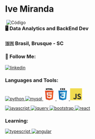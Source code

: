 <h1 align="left">Ive Miranda</h1>
<img src="https://user-images.githubusercontent.com/78173803/122679117-00aa0300-d1c0-11eb-89d4-a94bc182a5f5.png" min-width="500px" max-width="500px" width="500px" align="right" alt="Código">
<h3 align="left">🖥️ Data Analytics and BackEnd Dev</h3>

<h3>🇧🇷 Brasil, Brusque - SC </h3>

<h3 align="left">🌺 Follow Me:</h3>
<p align="left"><a href="https://www.linkedin.com/in/ivemiranda/" target="_blank"><img align="center" src="https://cdn.jsdelivr.net/npm/simple-icons@3.0.1/icons/linkedin.svg" alt="linkedin" height="30" width="40" /></a></p>

<h3 align="left">Languages and Tools:</h3>
<p align="left">
<a href="https://www.w3schools.com/python/" target="_blank"> <img src="https://user-images.githubusercontent.com/78173803/122679516-8e3a2280-d1c1-11eb-9c58-471a3a4deab3.png" alt="python" width="40" height="40"/> </a>  
<a href="https://www.w3schools.com/MySQL/" target="_blank"> <img src="https://github.com/IveMiranda/IveMiranda/assets/78173803/2492a29b-732c-4e49-a382-32ba4c1240b9" alt="mysql" width="40" height="40"/> </a>  
<a href="https://www.w3.org/html/" target="_blank"> <img src="https://raw.githubusercontent.com/devicons/devicon/master/icons/html5/html5-original-wordmark.svg" alt="html5" width="40" height="40"/> </a>
<a href="https://www.w3schools.com/css/" target="_blank"> <img src="https://raw.githubusercontent.com/devicons/devicon/master/icons/css3/css3-original-wordmark.svg" alt="css3" width="40" height="40"/> </a> 
<a href="https://developer.mozilla.org/en-US/docs/Web/JavaScript" target="_blank"> <img src="https://raw.githubusercontent.com/devicons/devicon/master/icons/javascript/javascript-original.svg" alt="javascript" width="40" height="40"/> </a>
  
  <a href="https://www.w3schools.com/nodejs/" target="_blank"> <img src="https://user-images.githubusercontent.com/78173803/122679635-07d21080-d1c2-11eb-9cd6-599992892d1b.png" alt="javascript" width="40" height="40"/> </a>
<a href="https://www.w3schools.com/jquery/jquery_intro.asp" target="_blank"> <img src="https://user-images.githubusercontent.com/78173803/122679302-af4e4380-d1c0-11eb-8b29-af49491288dc.png" alt="jquery" width="40" height="40"/> </a>
<a href="https://www.w3schools.com/bootstrap4/" target="_blank"> <img src="https://user-images.githubusercontent.com/78173803/122679417-24ba1400-d1c1-11eb-8d9d-32f2816d5b7f.png" alt="bootstrap" width="40" height="40"/> </a>
<a href="https://www.w3schools.com/react/" target="_blank"> <img src="https://user-images.githubusercontent.com/78173803/122679739-65fef380-d1c2-11eb-9e27-fe901f8e5efc.png" alt="react" width="40" height="40"/> </a>

<h3 align="left">Learning:</h3>
<a href="https://www.w3spoint.com/typescript-tutorial" target="_blank"> <img src="https://user-images.githubusercontent.com/78173803/122679818-b6765100-d1c2-11eb-887c-b8753589be3c.png" alt="typescript" width="40" height="40"/> </a>
<a href="https://www.w3schools.com/angular/" target="_blank"> <img src="https://user-images.githubusercontent.com/78173803/122679880-02c19100-d1c3-11eb-9dcd-71cccbd4ce04.png" alt="angular" width="40" height="40"/> </a>
